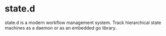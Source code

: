 # state.d
state.d is a modern workflow management system. Track hierarchical state machines as a daemon or as an embedded go library.
